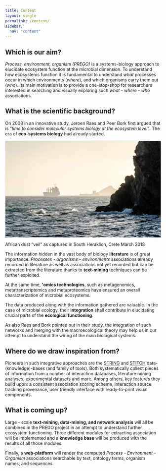 ```yaml
---
title: Content
layout: single
permalink: /content/
sidebar:
  nav: "content"
---
```

## Which is our aim?
*Process, environment, organism (PREGO)* is a systems-biology approach to elucidate ecosystem function at the microbial dimension. 
To understand how ecosystems function it is fundamental to understand *what* processes occur in which environments (*where*), and which organisms carry them out (*who*).
Its main motivation is to provide a one-stop-shop for researchers interested in searching and visually exploring such *what - where - who* associations.


## What is the scientific background?
On 2008 in an innovative study, Jeroen Raes and Peer Bork first argued that is *"time to consider molecular systems biology at the ecosystem level"*. The era of **eco-systems biology** had already started.

<p align="left">
  <img src="https://github.com/evangelospafilis/prego_web_site/blob/master/images/kaloi_limenes.png?raw=true" align="center" >
  <figcaption>African dust “veil” as captured in South Heraklion, Crete March 2018</figcaption>
</p>

The information hidden in the vast body of biology **literature** is of great importance. *Processes - organisms - environments* associations already recorded in literature as well as associations not yet recorded but can be extracted from the literature thanks to **text-mining** techniques can be further exploited. 

At the same time, **'omics technologies**, such as metagenomics, metatranscriptomics and metaproteomics have ensured an overall characterization of microbial ecosystems.

The data produced along with the information gathered are valuable. In the case of microbial ecology, their **integration** shall contribute in elucidating crucial parts of the **ecological functioning**. 

As also Raes and Bork pointed out in their study, the integration of such networks and merging with the macroecological theory may help us in our attempt to understand the wiring of the main biological systems.


## Where do we draw inspiration from?
Pioneers in such integrative approaches are the [STRING](https://string-db.org/) and [STITCH](http://stitch-db.org/) data-(knowledge)-bases (and family of tools). Both systematically collect pieces of information from a number of interaction databases, literature mining analyses, experimental datasets and more. Among others, key features they build upon: a consistent association scoring scheme, interaction source tracking provenance, user friendly interface with ready-to-print visual components.


## What is coming up?
Large - scale **text-mining, data-mining, and network analysis** will all be combined in the PREGO project in an attempt to understand further ecosystem functioning. Three different modules for extracting association will be implemented and a **knowledge base** will be produced with the results of all those modules. 
 
Finally,  a **web-platform** will render the computed *Process - Environment - Organism* associations searchable by text, ontology terms, organism names, and sequences. 
